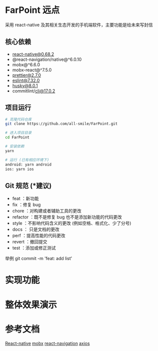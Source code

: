 # FarPoint 远点

采用 react-native 及其相关生态开发的手机端软件，主要功能是给未来写封信

## 核心依赖

- react-native@0.68.2
- @react-navigation/native@^6.0.10
- mobx@^6.6.0
- mobx-react@^7.5.0
- prettier@2.7.0
- eslint@7.32.0
- husky@8.0.1
- commitlint/cli@17.0.2

## 项目运行

```bash
# 克隆代码仓库
git clone https://github.com/all-smile/FarPoint.git

# 进入项目目录
cd FarPoint

# 安装依赖
yarn

# 运行 (已有相应环境下)
android: yarn android
ios: yarn ios
```

## Git 规范 (\*建议)

- feat ：新功能
- fix ：修复 bug
- chore ：对构建或者辅助工具的更改
- refactor ：既不是修复 bug 也不是添加新功能的代码更改
- style ：不影响代码含义的更改 (例如空格、格式化、少了分号)
- docs ： 只是文档的更改
- perf ：提高性能的代码更改
- revert ：撤回提交
- test ：添加或修正测试

举例
git commit -m 'feat: add list'

# 实现功能

# 整体效果演示

# 参考文档

[React-native](https://reactnative.cn/docs/next/intro-react)
[mobx](https://cn.mobx.js.org/)
[react-navigation](https://reactnavigation.org/)
[axios](https://www.axios-http.cn/docs/intro)
